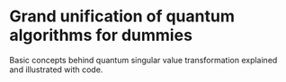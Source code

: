 # Grand unification of quantum algorithms for dummies
Basic concepts behind quantum singular value transformation explained and illustrated with code.
